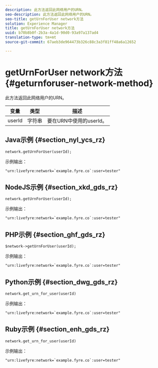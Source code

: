 ```yaml
---
description: 此方法返回此网络用户的URN。
seo-description: 此方法返回此网络用户的URN。
seo-title: getUrnForUser network方法
solution: Experience Manager
title: getUrnForUser network方法
uuid: b70b8b0f-2b3a-4a1d-90d0-93a97a137ad4
translation-type: tm+mt
source-git-commit: 67aeb3de964473b326c88c3a3f81ff48a6a12652

---
```



# getUrnForUser network方法{#geturnforuser-network-method}

此方法返回此网络用户的URN。

| 变量 | 类型 | 描述 |
|--- |--- |--- |
| userId | 字符串 | 要在URN中使用的userId。 |

## Java示例 {#section_nyl_ycs_rz}

```
network.getUrnForUser(userId);
```

示例输出：

```
"urn:livefyre:network=`example.fyre.co`:user=tester" 
```

## NodeJS示例 {#section_xkd_gds_rz}

```
network.getUrnForUser(userId);
```

示例输出：

```
"urn:livefyre:network=`example.fyre.co`:user=tester" 
```

## PHP示例 {#section_ghf_gds_rz}

```
$network->getUrnForUser(userId); 
```

示例输出：

```
"urn:livefyre:network=`example.fyre.co`:user=tester" 
```

## Python示例 {#section_dwg_gds_rz}

```
network.get_urn_for_user(userId) 
```

示例输出：

```
"urn:livefyre:network=`example.fyre.co`:user=tester" 
```

## Ruby示例 {#section_enh_gds_rz}

```
network.get_urn_for_user(userId) 
```

示例输出：

```
"urn:livefyre:network=`example.fyre.co`:user=tester" 
```
